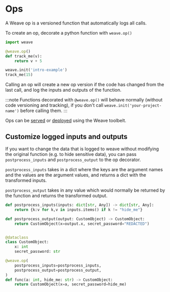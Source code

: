 # Ops

A Weave op is a versioned function that automatically logs all calls.

To create an op, decorate a python function with `weave.op()`

```python
import weave

@weave.op()
def track_me(v):
    return v + 5

weave.init('intro-example')
track_me(15)
```

Calling an op will create a new op version if the code has changed from the last call, and log the inputs and outputs of the function.

:::note
Functions decorated with `@weave.op()` will behave normally (without code versioning and tracking), if you don't call `weave.init('your-project-name')` before calling them.
:::

Ops can be [served](/guides/tools/serve) or [deployed](/guides/tools/deploy) using the Weave toolbelt.

## Customize logged inputs and outputs

If you want to change the data that is logged to weave without modifying the original function (e.g. to hide sensitive data), you can pass `postprocess_inputs` and `postprocess_output` to the op decorator.

`postprocess_inputs` takes in a dict where the keys are the argument names and the values are the argument values, and returns a dict with the transformed inputs.

`postprocess_output` takes in any value which would normally be returned by the function and returns the transformed output.

```py
def postprocess_inputs(inputs: dict[str, Any]) -> dict[str, Any]:
    return {k:v for k,v in inputs.items() if k != "hide_me"}

def postprocess_output(output: CustomObject) -> CustomObject:
    return CustomObject(x=output.x, secret_password="REDACTED")


@dataclass
class CustomObject:
    x: int
    secret_password: str

@weave.op(
    postprocess_inputs=postprocess_inputs,
    postprocess_output=postprocess_output,
)
def func(a: int, hide_me: str) -> CustomObject:
    return CustomObject(x=a, secret_password=hide_me)
```
